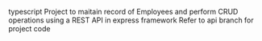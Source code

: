  typescript Project to maitain record of Employees and perform CRUD operations using a REST API  in express framework
Refer to api branch for project code
